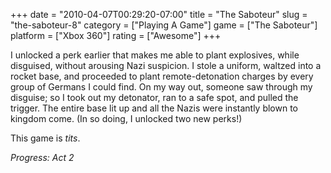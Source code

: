 +++
date = "2010-04-07T00:29:20-07:00"
title = "The Saboteur"
slug = "the-saboteur-8"
category = ["Playing A Game"]
game = ["The Saboteur"]
platform = ["Xbox 360"]
rating = ["Awesome"]
+++

I unlocked a perk earlier that makes me able to plant explosives, while disguised, without arousing Nazi suspicion.  I stole a uniform, waltzed into a rocket base, and proceeded to plant remote-detonation charges by every group of Germans I could find.  On my way out, someone saw through my disguise; so I took out my detonator, ran to a safe spot, and pulled the trigger.  The entire base lit up and all the Nazis were instantly blown to kingdom come.  (In so doing, I unlocked two new perks!)

This game is <i>tits</i>.

<i>Progress: Act 2</i>